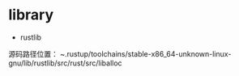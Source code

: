 # library

- rustlib

源码路径位置：
~.rustup/toolchains/stable-x86_64-unknown-linux-gnu/lib/rustlib/src/rust/src/liballoc
